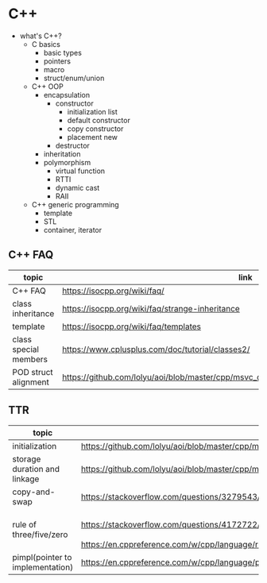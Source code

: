# C++
* what's C++?
    * C basics
        * basic types
        * pointers
        * macro
        * struct/enum/union
    * C++ OOP
        * encapsulation
            * constructor
                * initialization list
                * default constructor
                * copy constructor
                * placement new
            * destructor
        * inheritation
        * polymorphism
            * virtual function
            * RTTI
            * dynamic cast
            * RAII
    * C++ generic programming
        * template
        * STL
        * container, iterator


## C++ FAQ
| topic                 | link                                             |
| --------------------- | ------------------------------------------------ |
| C++ FAQ               | https://isocpp.org/wiki/faq/                     |
| class inheritance     | https://isocpp.org/wiki/faq/strange-inheritance  |
| template              | https://isocpp.org/wiki/faq/templates            |
| class special members | https://www.cplusplus.com/doc/tutorial/classes2/ |
| POD struct alignment  | https://github.com/lolyu/aoi/blob/master/cpp/msvc_cpp/02_cpp_basics/cpp_object_alignment.md |


## TTR
| topic | link
|-|-|
|initialization|https://github.com/lolyu/aoi/blob/master/cpp/msvc_cpp/04_declarations_and_definitions/object_initialization.md|
|storage duration and linkage|https://github.com/lolyu/aoi/blob/master/cpp/msvc_cpp/04_declarations_and_definitions/declaration_and_definitions.md|
|copy-and-swap|https://stackoverflow.com/questions/3279543/what-is-the-copy-and-swap-idiom|
|rule of three/five/zero|<br>https://stackoverflow.com/questions/4172722/what-is-the-rule-of-three<br/><br>https://en.cppreference.com/w/cpp/language/rule_of_three<br/>|
| pimpl(pointer to implementation)|https://en.cppreference.com/w/cpp/language/pimpl|
